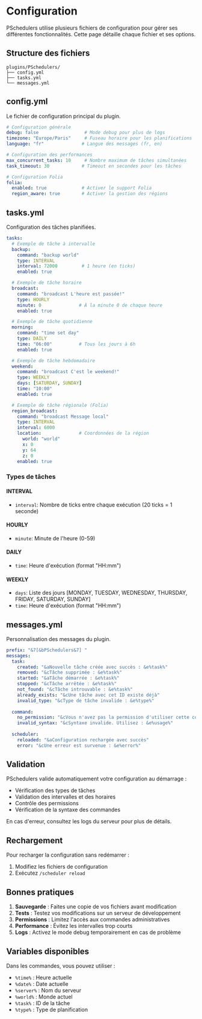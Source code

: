 # Configuration

PSchedulers utilise plusieurs fichiers de configuration pour gérer ses différentes fonctionnalités. Cette page détaille chaque fichier et ses options.

## Structure des fichiers

```
plugins/PSchedulers/
├── config.yml
├── tasks.yml
└── messages.yml
```

## config.yml

Le fichier de configuration principal du plugin.

```yaml
# Configuration générale
debug: false                 # Mode debug pour plus de logs
timezone: "Europe/Paris"     # Fuseau horaire pour les planifications
language: "fr"              # Langue des messages (fr, en)

# Configuration des performances
max_concurrent_tasks: 10     # Nombre maximum de tâches simultanées
task_timeout: 30            # Timeout en secondes pour les tâches

# Configuration Folia
folia:
  enabled: true             # Activer le support Folia
  region_aware: true        # Activer la gestion des régions
```

## tasks.yml

Configuration des tâches planifiées.

```yaml
tasks:
  # Exemple de tâche à intervalle
  backup:
    command: "backup world"
    type: INTERVAL
    interval: 72000         # 1 heure (en ticks)
    enabled: true

  # Exemple de tâche horaire
  broadcast:
    command: "broadcast L'heure est passée!"
    type: HOURLY
    minute: 0              # À la minute 0 de chaque heure
    enabled: true

  # Exemple de tâche quotidienne
  morning:
    command: "time set day"
    type: DAILY
    time: "06:00"          # Tous les jours à 6h
    enabled: true

  # Exemple de tâche hebdomadaire
  weekend:
    command: "broadcast C'est le weekend!"
    type: WEEKLY
    days: [SATURDAY, SUNDAY]
    time: "10:00"
    enabled: true

  # Exemple de tâche régionale (Folia)
  region_broadcast:
    command: "broadcast Message local"
    type: INTERVAL
    interval: 6000
    location:              # Coordonnées de la région
      world: "world"
      x: 0
      y: 64
      z: 0
    enabled: true
```

### Types de tâches

#### INTERVAL
- `interval`: Nombre de ticks entre chaque exécution (20 ticks = 1 seconde)

#### HOURLY
- `minute`: Minute de l'heure (0-59)

#### DAILY
- `time`: Heure d'exécution (format "HH:mm")

#### WEEKLY
- `days`: Liste des jours [MONDAY, TUESDAY, WEDNESDAY, THURSDAY, FRIDAY, SATURDAY, SUNDAY]
- `time`: Heure d'exécution (format "HH:mm")

## messages.yml

Personnalisation des messages du plugin.

```yaml
prefix: "&7[&bPSchedulers&7] "
messages:
  task:
    created: "&aNouvelle tâche créée avec succès : &e%task%"
    removed: "&cTâche supprimée : &e%task%"
    started: "&aTâche démarrée : &e%task%"
    stopped: "&cTâche arrêtée : &e%task%"
    not_found: "&cTâche introuvable : &e%task%"
    already_exists: "&cUne tâche avec cet ID existe déjà"
    invalid_type: "&cType de tâche invalide : &e%type%"
    
  command:
    no_permission: "&cVous n'avez pas la permission d'utiliser cette commande"
    invalid_syntax: "&cSyntaxe invalide. Utilisez : &e%usage%"
    
  scheduler:
    reloaded: "&aConfiguration rechargée avec succès"
    error: "&cUne erreur est survenue : &e%error%"
```

## Validation

PSchedulers valide automatiquement votre configuration au démarrage :

- Vérification des types de tâches
- Validation des intervalles et des horaires
- Contrôle des permissions
- Vérification de la syntaxe des commandes

En cas d'erreur, consultez les logs du serveur pour plus de détails.

## Rechargement

Pour recharger la configuration sans redémarrer :

1. Modifiez les fichiers de configuration
2. Exécutez `/scheduler reload`

## Bonnes pratiques

1. **Sauvegarde** : Faites une copie de vos fichiers avant modification
2. **Tests** : Testez vos modifications sur un serveur de développement
3. **Permissions** : Limitez l'accès aux commandes administratives
4. **Performance** : Évitez les intervalles trop courts
5. **Logs** : Activez le mode debug temporairement en cas de problème

## Variables disponibles

Dans les commandes, vous pouvez utiliser :

- `%time%` : Heure actuelle
- `%date%` : Date actuelle
- `%server%` : Nom du serveur
- `%world%` : Monde actuel
- `%task%` : ID de la tâche
- `%type%` : Type de planification 